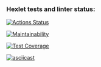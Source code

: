 ### Hexlet tests and linter status:
[![Actions Status](https://github.com/vppatrick/java-project-61/actions/workflows/hexlet-check.yml/badge.svg)](https://github.com/vppatrick/java-project-61/actions)

[![Maintainability](https://api.codeclimate.com/v1/badges/a4b09f033cb50140a28a/maintainability)](https://codeclimate.com/github/vppatrick/java-project-61/maintainability)

[![Test Coverage](https://api.codeclimate.com/v1/badges/a4b09f033cb50140a28a/test_coverage)](https://codeclimate.com/github/vppatrick/java-project-61/test_coverage)

[![asciicast](https://asciinema.org/a/rQl1eWKmV7y9cxnEUmrrvM8TB.svg)](https://asciinema.org/a/rQl1eWKmV7y9cxnEUmrrvM8TB)

